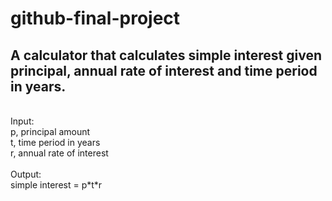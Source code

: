 # github-final-project

## A calculator that calculates simple interest given principal, annual rate of interest and time period in years.
<br/>
Input:
<br/>
   p, principal amount<br/>
   t, time period in years<br/>
   r, annual rate of interest<br/>
   <br/>
Output:<br/>
   simple interest = p*t*r<br/>
